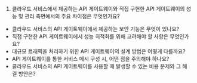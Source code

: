 

1) 클라우드 서비스에서 제공하는 API 게이트웨이와 직접 구현한 API 게이트웨이의 성능 및 관리 측면에서의 주요 차이점은 무엇인가요?
- 클라우드 서비스의 API 게이트웨이에서 제공하는 보안 기능은 무엇이 있나요?
- 직접 구현한 API 게이트웨이에서 성능 최적화를 위해 고려해야 할 사항은 무엇인가요?
- 대규모 트래픽을 처리하기 위한 API 게이트웨이의 설계 방법은 어떻게 다를까요?
- API 게이트웨이를 통한 서비스 메시 구성 시, 어떤 점을 주의해야 하나요?
- 클라우드 서비스의 API 게이트웨이를 사용할 때 발생할 수 있는 비용 문제와 그 해결 방안은?
